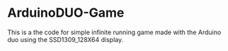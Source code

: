 # ArduinoDUO-Game
This is a the code for simple infinite running game made with the Arduino duo using the SSD1309_128X64 display. 

